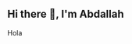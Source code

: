 ## Hi there 👋, I'm Abdallah
Hola
<!--
**AbdallahDaal/AbdallahDaal** is a ✨ _special_ ✨ repository because its `README.md` (this file) appears on your GitHub profile.

Here are some ideas to get you started:

- 🔭 I’m currently working on some projects on a Qwasar Silicon Valley platform.
- 🌱 I’m currently learning Machine learning with Python.
- 👯 I’m looking to collaborate on some projects on Machine learing projects
- 🤔 I’m looking for help wit a few of my projects.
- 💬 Ask me about my goals.  
- 📫 How to reach me: My Gmail is abdallerh17@gmail.com, My Linkedin is linkedin.com/in/abdallah-daallb32b35214
- 😄 Pronouns: He/Him
- ⚡ Fun fact: I've wanted to be a Robotics Engineer from a very young age.
-->
